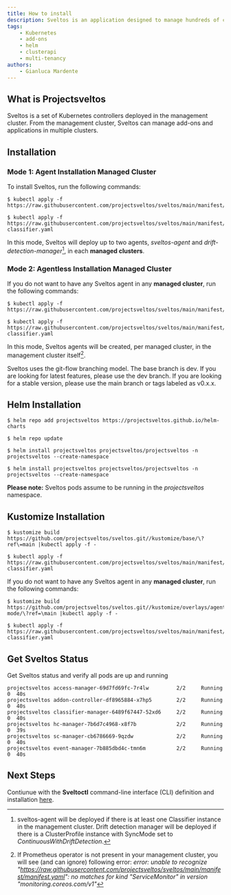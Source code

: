 ```yaml
---
title: How to install
description: Sveltos is an application designed to manage hundreds of clusters by providing declarative cluster APIs. Learn here how to install Sveltos.
tags:
    - Kubernetes
    - add-ons
    - helm
    - clusterapi
    - multi-tenancy
authors:
    - Gianluca Mardente
---
```


## What is Projectsveltos

Sveltos is a set of Kubernetes controllers deployed in the management cluster. From the management cluster, Sveltos can manage add-ons and applications in multiple clusters.

## Installation

### Mode 1: Agent Installation Managed Cluster

To install Sveltos, run the following commands:

```
$ kubectl apply -f https://raw.githubusercontent.com/projectsveltos/sveltos/main/manifest/manifest.yaml

$ kubectl apply -f https://raw.githubusercontent.com/projectsveltos/sveltos/main/manifest/default-classifier.yaml
```

In this mode, Sveltos will deploy up to two agents, *sveltos-agent* and *drift-detection-manager*[^1], in each **managed clusters**.

### Mode 2: Agentless Installation Managed Cluster

If you do not want to have any Sveltos agent in any **managed cluster**, run the following commands:

```
$ kubectl apply -f https://raw.githubusercontent.com/projectsveltos/sveltos/main/manifest/agents_in_mgmt_cluster_manifest.yaml

$ kubectl apply -f https://raw.githubusercontent.com/projectsveltos/sveltos/main/manifest/default-classifier.yaml
```

In this mode, Sveltos agents will be created, per managed cluster, in the management cluster itself[^2].

Sveltos uses the git-flow branching model. The base branch is dev. If you are looking for latest features, please use the dev branch. If you are looking for a stable version, please use the main branch or tags labeled as v0.x.x.

## Helm Installation

```
$ helm repo add projectsveltos https://projectsveltos.github.io/helm-charts

$ helm repo update

$ helm install projectsveltos projectsveltos/projectsveltos -n projectsveltos --create-namespace

$ helm install projectsveltos projectsveltos/projectsveltos -n projectsveltos --create-namespace
```

**Please note:** Sveltos pods assume to be running in the *projectsveltos* namespace.

## Kustomize Installation

```
$ kustomize build  https://github.com/projectsveltos/sveltos.git//kustomize/base/\?ref\=main |kubectl apply -f -

$ kubectl apply -f https://raw.githubusercontent.com/projectsveltos/sveltos/main/manifest/default-classifier.yaml
```

If you do not want to have any Sveltos agent in any **managed cluster**, run the following commands:

```
$ kustomize build https://github.com/projectsveltos/sveltos.git//kustomize/overlays/agentless-mode/\?ref=\main |kubectl apply -f -

$ kubectl apply -f https://raw.githubusercontent.com/projectsveltos/sveltos/main/manifest/default-classifier.yaml
```

## Get Sveltos Status​

Get Sveltos status and verify all pods are up and running

```
projectsveltos access-manager-69d7fd69fc-7r4lw         2/2     Running   0  40s
projectsveltos addon-controller-df8965884-x7hp5        2/2     Running   0  40s
projectsveltos classifier-manager-6489f67447-52xd6     2/2     Running   0  40s
projectsveltos hc-manager-7b6d7c4968-x8f7b             2/2     Running   0  39s
projectsveltos sc-manager-cb6786669-9qzdw              2/2     Running   0  40s
projectsveltos event-manager-7b885dbd4c-tmn6m          2/2     Running   0  40s
```

## Next Steps

Contiunue with the **Sveltoctl** command-line interface (CLI) definition and installation [here](../sveltosctl/sveltosctl.md).

[^1]: sveltos-agent will be deployed if there is at least one Classifier instance in the management cluster. Drift detection manager will be deployed if there is a ClusterProfile instance with SyncMode set to *ContinuousWithDriftDetection*.
[^2]: If Prometheus operator is not present in your management cluster, you will see (and can ignore) following error: *error: unable to recognize "https://raw.githubusercontent.com/projectsveltos/sveltos/main/manifest/manifest.yaml": no matches for kind "ServiceMonitor" in version "monitoring.coreos.com/v1"*